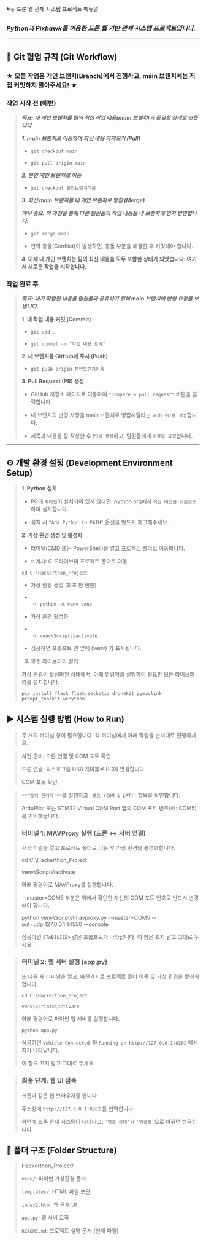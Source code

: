 #🛸 드론 웹 관제 시스템 프로젝트 매뉴얼

### ***Python과 Pixhawk를 이용한 드론 웹 기반 관제 시스템 프로젝트입니다.***

---
## 🌳 Git 협업 규칙 (Git Workflow)
### **★ 모든 작업은 개인 브랜치(Branch)에서 진행하고, main 브랜치에는 직접 커밋하지 말아주세요! ★**

### 작업 시작 전 (매번)
>***목표: 내 개인 브랜치를 팀의 최신 작업 내용(main 브랜치)과 동일한 상태로 만듭니다.***
>
>***1. main 브랜치로 이동하여 최신 내용 가져오기 (Pull)***
>
>+ `git checkout main`
>
>+ `git pull origin main`
>
>***2. 본인 개인 브랜치로 이동***
>
>+ `git checkout 본인브랜치이름`
>
>***3. 최신 main 브랜치를 내 개인 브랜치로 병합 (Merge)***
>
>
>***매우 중요: 이 과정을 통해 다른 팀원들의 작업 내용을 내 브랜치에 먼저 반영합니다.***
>+ `git merge main`
>
>+ 만약 충돌(Conflict)이 발생하면, 충돌 부분을 해결한 후 커밋해야 합니다.
>
>**4. 이제 내 개인 브랜치는 팀의 최신 내용을 모두 포함한 상태가 되었습니다. 여기서 새로운 작업을 시작합니다.**

### 작업 완료 후
>***목표: 내가 작업한 내용을 팀원들과 공유하기 위해 main 브랜치에 반영 요청을 보냅니다.***
>
>**1. 내 작업 내용 커밋 (Commit)**
>
>+ `git add .`
>
>+ `git commit -m "작업 내용 요약"`
>
>**2. 내 브랜치를 GitHub에 푸시 (Push)**
>
>+ `git push origin 본인브랜치이름`
>
>**3. Pull Request (PR) 생성**
>
>+ GitHub 저장소 페이지로 이동하여 `"Compare & pull request"` 버튼을 클릭합니다.
>
>+ 내 브랜치의 변경 사항을 main 브랜치로 병합해달라는 `요청(PR)을 작성`합니다.
>
>+ 제목과 내용을 잘 작성한 후 `PR을 생성`하고, 팀원들에게 `리뷰를 요청`합니다.
---

## ⚙️ 개발 환경 설정 (Development Environment Setup)
>**1. Python 설치**
>
>+ PC에 `파이썬`이 설치되어 있지 않다면, python.org에서 `최신 버전을 다운로드`하여 설치합니다.
>
>+ 설치 시 `"Add Python to PATH"` 옵션을 반드시 체크해주세요.
>
>**2. 가상 환경 생성 및 활성화**
>+ 터미널(CMD 또는 PowerShell)을 열고 프로젝트 폴더로 이동합니다.
>
>+ :: 예시: C 드라이브의 프로젝트 폴더로 이동
>
>`cd C:\Hackerthon_Project`
>
>+ 가상 환경 생성 (최초 한 번만)
>
>+ + `python -m venv venv`
>
>+ 가상 환경 활성화
>
>+ + `venv\Scripts\activate`
>
>+ 성공하면 프롬프트 맨 앞에 (venv) 가 표시됩니다.
>
>3. 필수 라이브러리 설치
>
>가상 환경이 활성화된 상태에서, 아래 명령어를 실행하여 필요한 모든 라이브러리를 설치합니다.
>
>   `pip install flask flask-socketio dronekit pymavlink prompt_toolkit wxPython`

## ▶️ 시스템 실행 방법 (How to Run)
>두 개의 터미널 창이 필요합니다. 각 터미널에서 아래 작업을 순서대로 진행하세요.

>사전 준비: 드론 연결 및 COM 포트 확인
>
>드론 연결: 픽스호크를 USB 케이블로 PC에 연결합니다.
>
>COM 포트 확인:

> `**'장치 관리자'**`를 실행하고 `'포트 (COM & LPT)'` 항목을 확인합니다.
>
>ArduPilot 또는 STM32 Virtual COM Port 옆의 COM 포트 번호(예: COM5)를 기억해둡니다.
>
>### 터미널 1: MAVProxy 실행 (드론 ↔ 서버 연결)
>새 터미널을 열고 프로젝트 폴더로 이동 후 가상 환경을 활성화합니다.
>
>cd C:\Hackerthon_Project
>
>venv\Scripts\activate
>
>아래 명령어로 MAVProxy를 실행합니다.
>
>--master=COM5 부분은 위에서 확인한 자신의 COM 포트 번호로 반드시 변경해야 합니다.
>
>python venv\Scripts\mavproxy.py --master=COM5 --out=udp:127.0.0.1:14550 --console
>
>성공하면 `STABILIZE>` 같은 프롬프트가 나타납니다. 이 창은 끄지 말고 그대로 두세요.

>### 터미널 2: 웹 서버 실행 (app.py)
>또 다른 새 터미널을 열고, 마찬가지로 프로젝트 폴더 이동 및 가상 환경을 활성화합니다.
>
>`cd C:\Hackerthon_Project`
>
>`venv\Scripts\activate`
>
>아래 명령어로 파이썬 웹 서버를 실행합니다.
>
>`python app.py`
>
>성공하면 `Vehicle Connected!`와 `Running on http://127.0.0.1:8282` 메시지가 나타납니다.
>
>이 창도 끄지 말고 그대로 두세요.

>### 최종 단계: 웹 UI 접속
>크롬과 같은 웹 브라우저를 엽니다.
>
>주소창에 `http://127.0.0.1:8282` 를 입력합니다.
>
>화면에 드론 관제 시스템이 나타나고, `'연결 상태'`가 `'연결됨'`으로 바뀌면 성공입니다.

## 📂 폴더 구조 (Folder Structure)
>Hackerthon_Project/
>
>`venv/`: 파이썬 가상환경 폴더
>
>`templates/`: HTML 파일 보관
>
>`index2.htm`l: 웹 관제 UI
>
>`app.py`: 웹 서버 로직
>
>`README.md`: 프로젝트 설명 문서 (현재 파일)